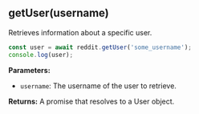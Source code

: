 ## getUser(username)

Retrieves information about a specific user.

```typescript
const user = await reddit.getUser('some_username');
console.log(user);
```

**Parameters:**

- `username`: The username of the user to retrieve.

**Returns:** A promise that resolves to a User object.
